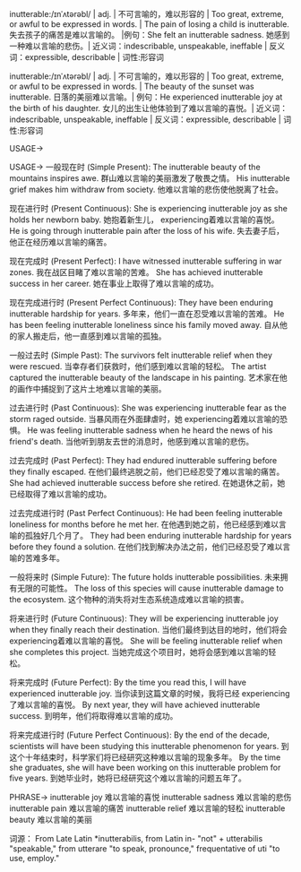 inutterable:/ɪnˈʌtərəbl/ | adj. | 不可言喻的，难以形容的 | Too great, extreme, or awful to be expressed in words. | The pain of losing a child is inutterable. 失去孩子的痛苦是难以言喻的。 |例句：She felt an inutterable sadness. 她感到一种难以言喻的悲伤。| 近义词：indescribable, unspeakable, ineffable | 反义词：expressible, describable | 词性:形容词

inutterable:/ɪnˈʌtərəbl/ | adj. | 不可言喻的，难以形容的 | Too great, extreme, or awful to be expressed in words. | The beauty of the sunset was inutterable. 日落的美丽难以言喻。| 例句：He experienced inutterable joy at the birth of his daughter. 女儿的出生让他体验到了难以言喻的喜悦。| 近义词：indescribable, unspeakable, ineffable | 反义词：expressible, describable | 词性:形容词


USAGE->

USAGE->
一般现在时 (Simple Present):
The inutterable beauty of the mountains inspires awe.  群山难以言喻的美丽激发了敬畏之情。
His inutterable grief makes him withdraw from society. 他难以言喻的悲伤使他脱离了社会。

现在进行时 (Present Continuous):
She is experiencing inutterable joy as she holds her newborn baby.  她抱着新生儿， experiencing着难以言喻的喜悦。
He is going through inutterable pain after the loss of his wife.  失去妻子后，他正在经历难以言喻的痛苦。

现在完成时 (Present Perfect):
I have witnessed inutterable suffering in war zones. 我在战区目睹了难以言喻的苦难。
She has achieved inutterable success in her career. 她在事业上取得了难以言喻的成功。

现在完成进行时 (Present Perfect Continuous):
They have been enduring inutterable hardship for years. 多年来，他们一直在忍受难以言喻的苦难。
He has been feeling inutterable loneliness since his family moved away. 自从他的家人搬走后，他一直感到难以言喻的孤独。

一般过去时 (Simple Past):
The survivors felt inutterable relief when they were rescued.  当幸存者们获救时，他们感到难以言喻的轻松。
The artist captured the inutterable beauty of the landscape in his painting.  艺术家在他的画作中捕捉到了这片土地难以言喻的美丽。

过去进行时 (Past Continuous):
She was experiencing inutterable fear as the storm raged outside.  当暴风雨在外面肆虐时，她 experiencing着难以言喻的恐惧。
He was feeling inutterable sadness when he heard the news of his friend's death. 当他听到朋友去世的消息时，他感到难以言喻的悲伤。

过去完成时 (Past Perfect):
They had endured inutterable suffering before they finally escaped. 在他们最终逃脱之前，他们已经忍受了难以言喻的痛苦。
She had achieved inutterable success before she retired.  在她退休之前，她已经取得了难以言喻的成功。

过去完成进行时 (Past Perfect Continuous):
He had been feeling inutterable loneliness for months before he met her.  在他遇到她之前，他已经感到难以言喻的孤独好几个月了。
They had been enduring inutterable hardship for years before they found a solution.  在他们找到解决办法之前，他们已经忍受了难以言喻的苦难多年。

一般将来时 (Simple Future):
The future holds inutterable possibilities. 未来拥有无限的可能性。
The loss of this species will cause inutterable damage to the ecosystem.  这个物种的消失将对生态系统造成难以言喻的损害。

将来进行时 (Future Continuous):
They will be experiencing inutterable joy when they finally reach their destination. 当他们最终到达目的地时，他们将会 experiencing着难以言喻的喜悦。
She will be feeling inutterable relief when she completes this project.  当她完成这个项目时，她将会感到难以言喻的轻松。

将来完成时 (Future Perfect):
By the time you read this, I will have experienced inutterable joy. 当你读到这篇文章的时候，我将已经 experiencing了难以言喻的喜悦。
By next year, they will have achieved inutterable success. 到明年，他们将取得难以言喻的成功。

将来完成进行时 (Future Perfect Continuous):
By the end of the decade, scientists will have been studying this inutterable phenomenon for years.  到这个十年结束时，科学家们将已经研究这种难以言喻的现象多年。
By the time she graduates, she will have been working on this inutterable problem for five years.  到她毕业时，她将已经研究这个难以言喻的问题五年了。

PHRASE->
inutterable joy  难以言喻的喜悦
inutterable sadness  难以言喻的悲伤
inutterable pain  难以言喻的痛苦
inutterable relief  难以言喻的轻松
inutterable beauty  难以言喻的美丽

词源：
From Late Latin *inutterabilis, from Latin in- "not" + utterabilis "speakable," from utterare "to speak, pronounce," frequentative of uti "to use, employ."


